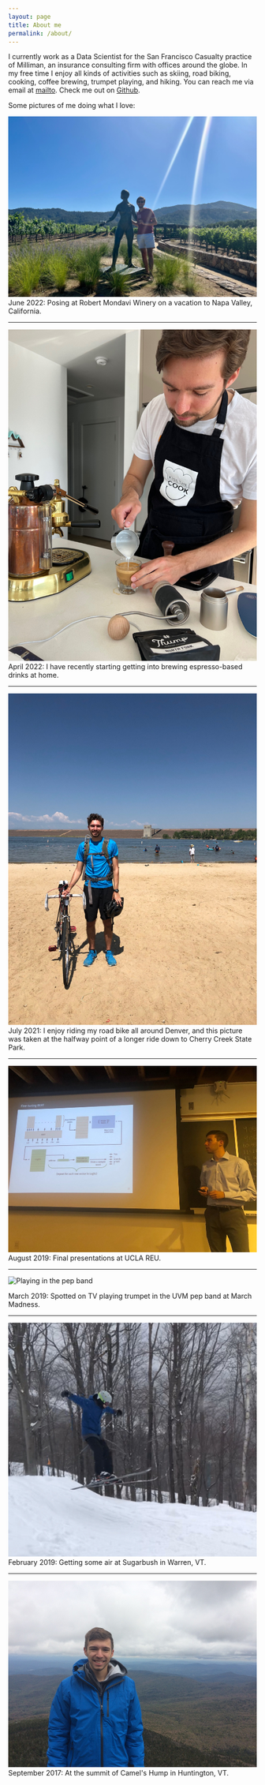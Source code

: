 ```yaml
---
layout: page
title: About me
permalink: /about/
---
```



I currently work as a Data Scientist for the San Francisco Casualty practice of Milliman, an insurance consulting firm with offices around the globe. In my free time I enjoy all kinds of activities such as skiing, road biking, cooking, coffee brewing, trumpet playing, and hiking. You can reach me via email at [mailto](nicholashanoian@gmail.com). Check me out on [Github](https://github.com/nicholashanoian).



Some pictures of me doing what I love:

![Vacationing in Napa Valley, California](/assets/images/napa.jpg)
June 2022: Posing at Robert Mondavi Winery on a vacation to Napa Valley, California.

---

![Making espresso at home](/assets/images/coffee.jpg)
April 2022: I have recently starting getting into brewing espresso-based drinks at home.

---


![Road biking around Denver, Colorado](/assets/images/biking.jpg)
July 2021: I enjoy riding my road bike all around Denver, and this picture was taken at the halfway point of a longer ride down to Cherry Creek State Park.

---


![Presenting at UCLA](/assets/images/presenting-at-ucla.jpg)
August 2019: Final presentations at UCLA REU.

---

![Playing in the pep band](/assets/images/pep-band.gif)

March 2019: Spotted on TV playing trumpet in the UVM pep band at March Madness.

---

![Skiing in New Hampshire](/assets/images/skiing.jpg)
February 2019: Getting some air at Sugarbush in Warren, VT.

---

![Hiking Camel's Hump](/assets/images/headshot.jpg)
September 2017: At the summit of Camel's Hump in Huntington, VT.
